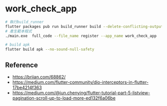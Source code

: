 # work_check_app
```bash
# 執行build_runner
flutter packages pub run build_runner build --delete-conflicting-outputs
# 產生範本程式
./main.exe  full_code --file_name register --app_name work_check_app  

# build apk
flutter build apk --no-sound-null-safety
```
## Reference
- https://briian.com/68862/
- https://medium.com/flutter-community/dio-interceptors-in-flutter-17be4214f363
- https://medium.com/@jun.chenying/flutter-tutorial-part-5-listview-pagination-scroll-up-to-load-more-ed132f6a06be
